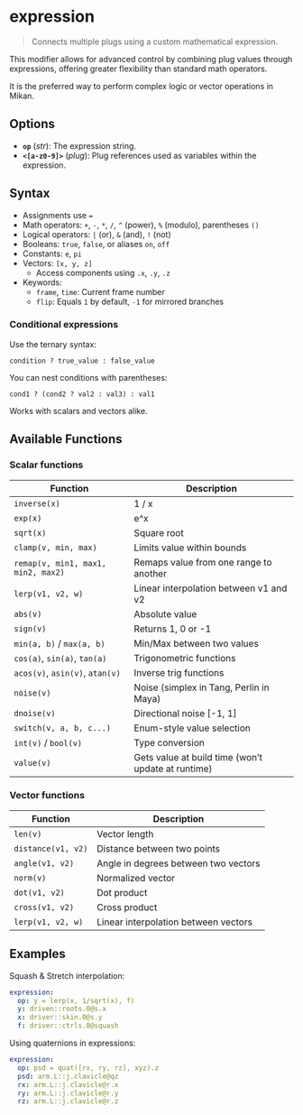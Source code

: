 # expression

> Connects multiple plugs using a custom mathematical expression.

This modifier allows for advanced control by combining plug values through expressions, offering greater flexibility than standard math operators.

It is the preferred way to perform complex logic or vector operations in Mikan.

## Options

- **`op`** (*str*): The expression string.
- **`<[a-z0-9]>`** (*plug*): Plug references used as variables within the expression.

## Syntax

- Assignments use `=`
- Math operators: `+`, `-`, `*`, `/`, `^` (power), `%` (modulo), parentheses `()`
- Logical operators: `|` (or), `&` (and), `!` (not)
- Booleans: `true`, `false`, or aliases `on`, `off`
- Constants: `e`, `pi`
- Vectors: `[x, y, z]`
  - Access components using `.x`, `.y`, `.z`
- Keywords:
  - `frame`, `time`: Current frame number
  - `flip`: Equals `1` by default, `-1` for mirrored branches

### Conditional expressions

Use the ternary syntax:

```jade
condition ? true_value : false_value
```

You can nest conditions with parentheses:

```jade
cond1 ? (cond2 ? val2 : val3) : val1
```

Works with scalars and vectors alike.

## Available Functions

### Scalar functions

| Function                           | Description                                        |
| ---------------------------------- | -------------------------------------------------- |
| `inverse(x)`                       | 1 / x                                              |
| `exp(x)`                           | e^x                                                |
| `sqrt(x)`                          | Square root                                        |
| `clamp(v, min, max)`               | Limits value within bounds                         |
| `remap(v, min1, max1, min2, max2)` | Remaps value from one range to another             |
| `lerp(v1, v2, w)`                  | Linear interpolation between v1 and v2             |
| `abs(v)`                           | Absolute value                                     |
| `sign(v)`                          | Returns 1, 0 or -1                                 |
| `min(a, b)` / `max(a, b)`          | Min/Max between two values                         |
| `cos(a)`, `sin(a)`, `tan(a)`       | Trigonometric functions                            |
| `acos(v)`, `asin(v)`, `atan(v)`    | Inverse trig functions                             |
| `noise(v)`                         | Noise (simplex in Tang, Perlin in Maya)            |
| `dnoise(v)`                        | Directional noise \[-1, 1]                         |
| `switch(v, a, b, c...)`            | Enum-style value selection                         |
| `int(v)` / `bool(v)`               | Type conversion                                    |
| `value(v)`                         | Gets value at build time (won’t update at runtime) |

### Vector functions

| Function           | Description                          |
| ------------------ | ------------------------------------ |
| `len(v)`           | Vector length                        |
| `distance(v1, v2)` | Distance between two points          |
| `angle(v1, v2)`    | Angle in degrees between two vectors |
| `norm(v)`          | Normalized vector                    |
| `dot(v1, v2)`      | Dot product                          |
| `cross(v1, v2)`    | Cross product                        |
| `lerp(v1, v2, w)`  | Linear interpolation between vectors |

## Examples

Squash & Stretch interpolation:

```yml
expression:
  op: y = lerp(x, 1/sqrt(x), f)
  y: driven::roots.0@s.x
  x: driver::skin.0@s.y
  f: driver::ctrls.0@squash
```

Using quaternions in expressions:

```yml
expression:
  op: psd = quat([rx, ry, rz], xyz).z
  psd: arm.L::j.clavicle@qz
  rx: arm.L::j.clavicle@r.x
  ry: arm.L::j.clavicle@r.y
  rz: arm.L::j.clavicle@r.z
```
